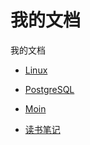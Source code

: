 # 我的文档
我的文档

- [Linux](./Linux.md)
- [PostgreSQL](./PostgreSQL.md)
- [Moin](./Moin.md)


- [读书笔记](./Books.md)



